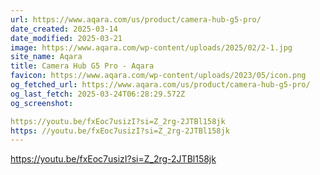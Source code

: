 ```yaml
---
url: https://www.aqara.com/us/product/camera-hub-g5-pro/
date_created: 2025-03-14
date_modified: 2025-03-21
image: https://www.aqara.com/wp-content/uploads/2025/02/2-1.jpg
site_name: Aqara
title: Camera Hub G5 Pro - Aqara
favicon: https://www.aqara.com/wp-content/uploads/2023/05/icon.png
og_fetched_url: https://www.aqara.com/us/product/camera-hub-g5-pro/
og_last_fetch: 2025-03-24T06:28:29.572Z
og_screenshot: 

https://youtu.be/fxEoc7usizI?si=Z_2rg-2JTBl158jk
https: //youtu.be/fxEoc7usizI?si=Z_2rg-2JTBl158jk
---
```



https://youtu.be/fxEoc7usizI?si=Z_2rg-2JTBl158jk